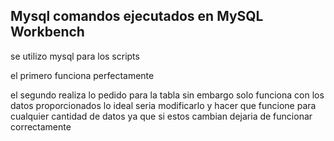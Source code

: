 ## Mysql comandos ejecutados en MySQL Workbench
se utilizo mysql para los scripts

el primero funciona perfectamente

el segundo realiza lo pedido para la tabla sin embargo solo funciona con los datos proporcionados
lo ideal seria modificarlo y hacer que funcione para cualquier cantidad de datos ya que si estos cambian dejaria de funcionar correctamente